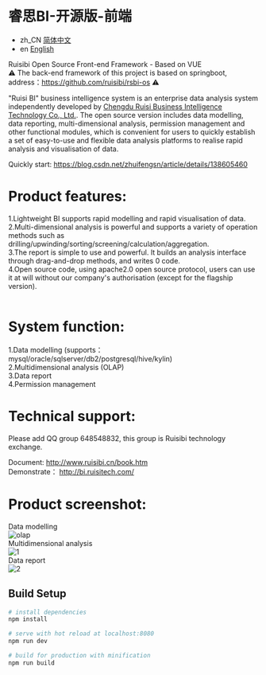 # 睿思BI-开源版-前端

- zh_CN [简体中文](README.md)
- en [English](README_en.md)

Ruisibi Open Source Front-end Framework - Based on VUE  <br/>
⚠️ The back-end framework of this project is based on springboot, address：https://github.com/ruisibi/rsbi-os  ⚠️<br/>

"Ruisi BI" business intelligence system is an enterprise data analysis system independently developed by [Chengdu Ruisi Business Intelligence Technology Co., Ltd.](https://www.ruisitech.com). The open source version includes data modelling, data reporting, multi-dimensional analysis, permission management and other functional modules, which is convenient for users to quickly establish a set of easy-to-use and flexible data analysis platforms to realise rapid analysis and visualisation of data. <br>

Quickly start: https://blog.csdn.net/zhuifengsn/article/details/138605460  <br>

# Product features: <br>
1.Lightweight BI supports rapid modelling and rapid visualisation of data. <br> 
2.Multi-dimensional analysis is powerful and supports a variety of operation methods such as drilling/upwinding/sorting/screening/calculation/aggregation.<br>
3.The report is simple to use and powerful. It builds an analysis interface through drag-and-drop methods, and writes 0 code. <br>
4.Open source code, using apache2.0 open source protocol, users can use it at will without our company's authorisation (except for the flagship version). <br>
  
# System function:<br>
1.Data modelling (supports：mysql/oracle/sqlserver/db2/postgresql/hive/kylin) <br>
2.Multidimensional analysis (OLAP) <br>
3.Data report <br>
4.Permission management  <br>

# Technical support:<br/>
Please add QQ group 648548832, this group is Ruisibi technology exchange.<br/>
<p/>

Document: http://www.ruisibi.cn/book.htm <br/>
Demonstrate： http://bi.ruisitech.com/  <br/>
<p/>

# Product screenshot:<br/>
Data modelling<br/>
![olap](https://www.ruisitech.com/img/kybpic0.jpg?v4)  <br/>
Multidimensional analysis<br/>
![1](https://www.ruisitech.com/img/kybpic1.jpg?v5)  <br/>
Data report<br/>
![2](https://www.ruisitech.com/img/kybpic2.jpg?v3)  <br/>

## Build Setup

``` bash
# install dependencies
npm install

# serve with hot reload at localhost:8080
npm run dev

# build for production with minification
npm run build
```

